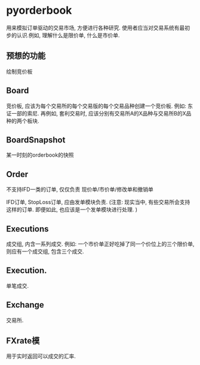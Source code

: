 # pyorderbook
用来模拟订单驱动的交易市场, 方便进行各种研究.
使用者应当对交易系统有最初步的认识.例如, 理解什么是限价单, 什么是市价单.


## 预想的功能
绘制竞价板

## Board
竞价板, 应该为每个交易所的每个交易版的每个交易品种创建一个竞价板.
例如: 东证一部的索尼.
再例如, 套利交易时, 应该分别有交易所A的X品种与交易所B的X品种的两个板块.

## BoardSnapshot

某一时刻的orderbook的快照

## Order
不支持IFD一类的订单, 仅仅负责 现价单/市价单/修改单和撤销单

IFD订单, StopLoss订单, 应由发单模块负责.
(注意: 现实当中, 有些交易所会支持这样的订单. 即便如此, 也应该是一个发单模块进行处理. )

## Executions
成交组, 内含一系列成交.
例如: 一个市价单正好吃掉了同一个价位上的三个限价单, 则应有一个成交组, 包含三个成交.

## Execution.
单笔成交.


## Exchange
交易所.

## FXrate模
用于实时返回可以成交的汇率.
